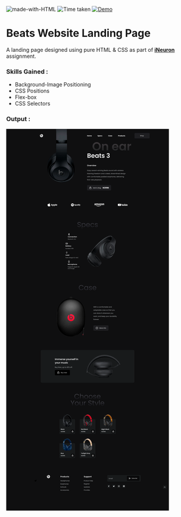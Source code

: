 ![made-with-HTML](https://img.shields.io/badge/Made%20with-HTML%20&%20CSS-orange?style=for-the-badge)
![Time taken](https://img.shields.io/badge/Time%20Taken-03Days-black?style=for-the-badge&logo=Clockify)
[![Demo](https://img.shields.io/badge/See%20Demo-Visit-3d4349?style=for-the-badge&logo=web)](https://vasu-beats-landing-page.netlify.app/)

# Beats Website Landing Page

A landing page designed using pure HTML & CSS as part of **[iNeuron](https://ineuron.ai/ 'iNeuron')** assignment.

### Skills Gained :

- Background-Image Positioning
- CSS Positions
- Flex-box
- CSS Selectors

### Output :

[![Output Image](./output.png)](https://vasu-beats-landing-page.netlify.app/)
